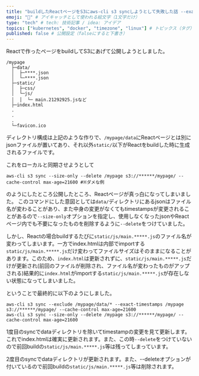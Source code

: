 ```yaml
---
title: "buildしたReactページをS3にaws-cli s3 syncしようとして失敗した話 --exact-timestampsと--size-onlyのファイルが混ざっていて--deleteもしたい" # 記事のタイトル
emoji: "🐻" # アイキャッチとして使われる絵文字（1文字だけ）
type: "tech" # tech: 技術記事 / idea: アイデア
topics: ["kubernetes", "docker", "timezone", "linux"] # トピックス（タグ）["markdown", "rust", "aws"]のように指定する
published: false # 公開設定（falseにすると下書き）
---
```


Reactで作ったページをbuildしてS3にあげて公開しようとしました。

```
/mypage
  ├─data/
  │  ├─****.json
  │  └─****.json
  ├─static/
  │  ├─css/
  │  └─js/
  │  │  └─ main.21292925.jsなど
  ├─index.html
  .
  .
  .
  └─favicon.ico
```

ディレクトリ構成は上記のような作りで、`/mypage/data`にReactページとは別にjsonファイルが置いてあり、それ以外`static/`以下がReactをbuildした時に生成されるファイルです。

これをローカルと同期させようとして

```
aws-cli s3 sync --size-only --delete /mypage s3://******/mypage/ --cache-control max-age=21600 #※ダメな例
```

のようにしたところ公開したところ、Reactページが真っ白になってしまいました。
このコマンドにした意図としては`data/`ディレクトリにあるjsonはファイル名が変わることがあり、また中身の変更がなくてもtimestampsが変更されることがあるので`--size-only`オプションを指定し、使用しなくなったjsonやReactページ内でも不要になったものを削除するように`--delete`をつけていました。


しかし、Reactの場合buildするたびに`static/js/main.*****.js`のファイル名が変わってしまいます。一方でindex.htmlは内部でimportする`static/js/main.*****.js`だけ変わってファイルサイズはそのままになることがあります。このため、`index.html`は更新されずに、`static/js/main.*****.js`だけが更新され(前回のファイルが削除され、ファイル名が変わったものがアップされる)結果的に`index.html`がimportする`static/js/main.*****.js`が存在しない状態になってしまいました。

ということで最終的に以下のようにしました。

```
aws-cli s3 sync --exclude /mypage/data/* --exact-timestamps /mypage s3://******/mypage/ --cache-control max-age=21600
aws-cli s3 sync --size-only --delete /mypage s3://******/mypage/ --cache-control max-age=21600
```

1度目のsyncでdataディレクトリを除いてtimestampの変更を見て更新します。これでindex.htmlは確実に更新されます。また、この時`--delete`をつけていないので前回buildの`static/js/main.*****.js`等は残ってしまっています。

2度目のsyncでdataディレクトリが更新されます。また、--deleteオプションが付いているので前回buildの`static/js/main.*****.js`等は削除されます。




